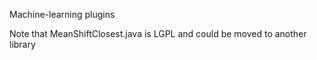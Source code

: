 Machine-learning plugins

Note that MeanShiftClosest.java is LGPL and could be moved to another library
